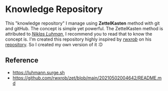 # Knowledge Repository
This "knowledge repository" I manage using **ZettelKasten** method with git and gitHub. The concept is simple yet powerful. The ZettelKasten method is attributed to *[Niklas Luhman](https://luhmann.surge.sh)*, I recommend you to read that to know the concept is.
I'm created this repository highly inspired by *[rwxrob](https://github.com/rwxrob)* on his [repository](https://github.com/rwxrob/zet). So I created my own version of it :D

## Reference 
- https://luhmann.surge.sh
- https://github.com/rwxrob/zet/blob/main/20210502004642/README.md
